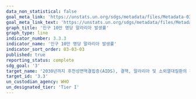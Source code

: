 ```yaml
---
data_non_statistical: false
goal_meta_link: 'https://unstats.un.org/sdgs/metadata/files/Metadata-03-03-03.pdf'
goal_meta_link_text: 'https://unstats.un.org/sdgs/metadata/files/Metadata-03-03-03.pdf'
graph_title: '인구 10만 명당 말라리아 발생률'
graph_type: line
indicator_number: 3.3.3
indicator_name: '인구 10만 명당 말라리아 발생률'
indicator_sort_order: 03-03-03
published: true
reporting_status: complete
sdg_goal: '3'
target_name: '2030년까지 후천성면역결핍증(AIDS), 결핵, 말라리아 및 소외열대질환의 확산을 종식시키고 간염, 수인성 질병 및 기타 전염성 질병 방지'
target_id: '3.3'
un_custodian_agency: WHO
un_designated_tier: 'Tier I'
---
```

